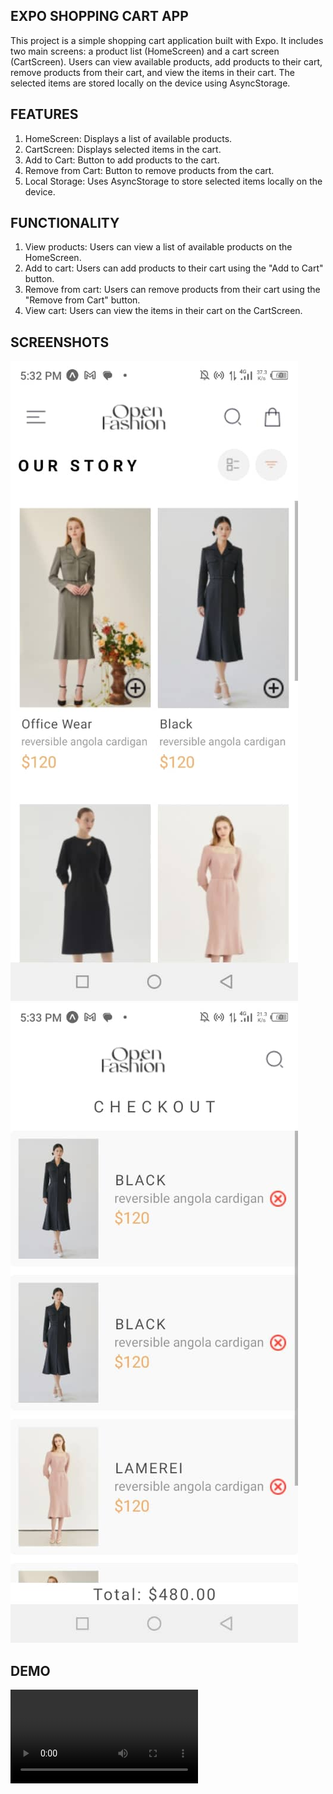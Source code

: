 ## EXPO SHOPPING CART APP

This project is a simple shopping cart application built with Expo. It includes two main screens: a product list (HomeScreen) and a cart screen (CartScreen). Users can view available products, add products to their cart, remove products from their cart, and view the items in their cart. The selected items are stored locally on the device using AsyncStorage.

## FEATURES

1. HomeScreen: Displays a list of available products.
2. CartScreen: Displays selected items in the cart.
3. Add to Cart: Button to add products to the cart.
4. Remove from Cart: Button to remove products from the cart.
5. Local Storage: Uses AsyncStorage to store selected items locally on the device.

## FUNCTIONALITY

1. View products: Users can view a list of available products on the HomeScreen.
2. Add to cart: Users can add products to their cart using the "Add to Cart" button.
3. Remove from cart: Users can remove products from their cart using the "Remove from Cart" button.
4. View cart: Users can view the items in their cart on the CartScreen.

## SCREENSHOTS

![HOME Screen](screenshots/homeScreen.jpg)
![CART Screen](screenshots/cartScreen.jpg)

## DEMO

![App Demo](demo/appDemo.mp4)
